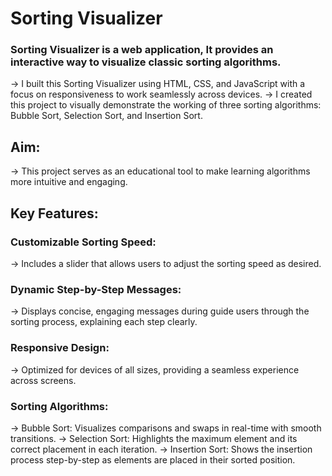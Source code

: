 # Sorting Visualizer

### Sorting Visualizer is a web application,  It provides an interactive way to visualize classic sorting algorithms.

-> I built this Sorting Visualizer using HTML, CSS, and JavaScript with a focus on responsiveness to work seamlessly across devices.
-> I created this project to visually demonstrate the working of three sorting algorithms: Bubble Sort, Selection Sort, and Insertion Sort.

## Aim: 
-> This project serves as an educational tool to make learning algorithms more intuitive and engaging.

## Key Features:

### Customizable Sorting Speed: 
-> Includes a slider that allows users to adjust the sorting speed as desired.

### Dynamic Step-by-Step Messages: 
-> Displays concise, engaging messages during guide users through the sorting process, explaining each step clearly.

### Responsive Design: 
-> Optimized for devices of all sizes, providing a seamless experience across screens.

### Sorting Algorithms:
-> Bubble Sort: Visualizes comparisons and swaps in real-time with smooth transitions.
-> Selection Sort: Highlights the maximum element and its correct placement in each iteration.
-> Insertion Sort: Shows the insertion process step-by-step as elements are placed in their sorted position.

